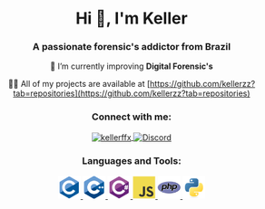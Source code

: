 <h1 align="center">Hi 👋, I'm Keller</h1>
<h3 align="center">A passionate forensic's addictor from Brazil</h3>

<div align="center">

 🌱 I’m currently improving **Digital Forensic's**

 👨‍💻 All of my projects are available at [https://github.com/kellerzz?tab=repositories](https://github.com/kellerzz?tab=repositories)

</div>

<h3 align="center">Connect with me:</h3>
<p align="center">
  <a href="https://instagram.com/kellerffx" target="blank">
    <img align="center" src="https://raw.githubusercontent.com/rahuldkjain/github-profile-readme-generator/master/src/images/icons/Social/instagram.svg" alt="kellerffx" height="30" width="40" />
<a href="https://discord.gg/allianceoficial" target="_blank">
  <img align="center" src="https://cdn.simpleicons.org/discord/5865F2" alt="Discord" height="30" width="40" />
</a>


  </a>
</p>

<h3 align="center">Languages and Tools:</h3>
<p align="center">
  <a href="https://www.cprogramming.com/" target="_blank" rel="noreferrer">
    <img src="https://raw.githubusercontent.com/devicons/devicon/master/icons/c/c-original.svg" alt="c" width="40" height="40"/>
  </a>
  <a href="https://www.w3schools.com/cpp/" target="_blank" rel="noreferrer">
    <img src="https://raw.githubusercontent.com/devicons/devicon/master/icons/cplusplus/cplusplus-original.svg" alt="cplusplus" width="40" height="40"/>
  </a>
  <a href="https://www.w3schools.com/cs/" target="_blank" rel="noreferrer">
    <img src="https://raw.githubusercontent.com/devicons/devicon/master/icons/csharp/csharp-original.svg" alt="csharp" width="40" height="40"/>
  </a>
  <a href="https://developer.mozilla.org/en-US/docs/Web/JavaScript" target="_blank" rel="noreferrer">
    <img src="https://raw.githubusercontent.com/devicons/devicon/master/icons/javascript/javascript-original.svg" alt="javascript" width="40" height="40"/>
  </a>
  <a href="https://www.php.net" target="_blank" rel="noreferrer">
    <img src="https://raw.githubusercontent.com/devicons/devicon/master/icons/php/php-original.svg" alt="php" width="40" height="40"/>
  </a>
  <a href="https://www.python.org" target="_blank" rel="noreferrer">
    <img src="https://raw.githubusercontent.com/devicons/devicon/master/icons/python/python-original.svg" alt="python" width="40" height="40"/>
  </a>
</p>
